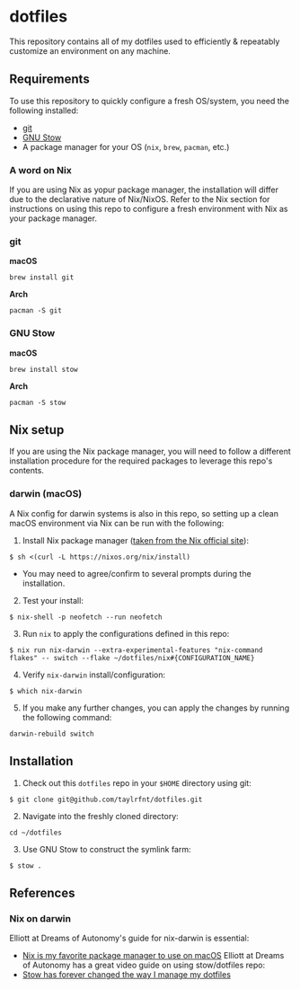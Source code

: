 # dotfiles
This repository contains all of my dotfiles used to efficiently & repeatably customize an 
environment on any machine.

## Requirements
To use this repository to quickly configure a fresh OS/system, you need the following installed:
* [git](https://git-scm.com/)
* [GNU Stow](https://www.gnu.org/software/stow/)
* A package manager for your OS (`nix`, `brew`, `pacman`, etc.)

### A word on Nix 
If you are using Nix as yopur package manager, the installation will differ due to the declarative
nature of Nix/NixOS. Refer to the Nix section for instructions on using this repo to configure a 
fresh environment with Nix as your package manager.

### git
**macOS**
```
brew install git
```
**Arch**
```
pacman -S git
```

### GNU Stow
**macOS**
```
brew install stow
```
**Arch**
```
pacman -S stow
```

## Nix setup
If you are using the Nix package manager, you will need to follow a different installation procedure
for the required packages to leverage this repo's contents.

### darwin (macOS)
A Nix config for darwin systems is also in this repo, so setting up a clean
macOS environment via Nix can be run with the following:
1. Install Nix package manager ([taken from the Nix official site](https://nixos.org/download/)):
```
$ sh <(curl -L https://nixos.org/nix/install)
```
* You may need to agree/confirm to several prompts during the installation.
2. Test your install:
```
$ nix-shell -p neofetch --run neofetch
```
3. Run `nix` to apply the configurations defined in this repo:
```
$ nix run nix-darwin --extra-experimental-features "nix-command flakes" -- switch --flake ~/dotfiles/nix#{CONFIGURATION_NAME}
```
4. Verify `nix-darwin` install/configuration:
```
$ which nix-darwin
```
5. If you make any further changes, you can apply the changes by running the following command:
```
darwin-rebuild switch
```


## Installation 
1. Check out this `dotfiles` repo in your `$HOME` directory using git:
```
$ git clone git@github.com/taylrfnt/dotfiles.git
```
2. Navigate into the freshly cloned directory:
```
cd ~/dotfiles
```
3. Use GNU Stow to construct the symlink farm:
```
$ stow .
```

## References
### Nix on darwin
Elliott at Dreams of Autonomy's guide for nix-darwin is essential:
* [Nix is my favorite package manager to use on macOS](https://www.youtube.com/watch?v=Z8BL8mdzWHI)
Elliott at Dreams of Autonomy has a great video guide on using stow/dotfiles repo:
* [Stow has forever changed the way I manage my dotfiles](https://www.youtube.com/watch?v=y6XCebnB9gs)
